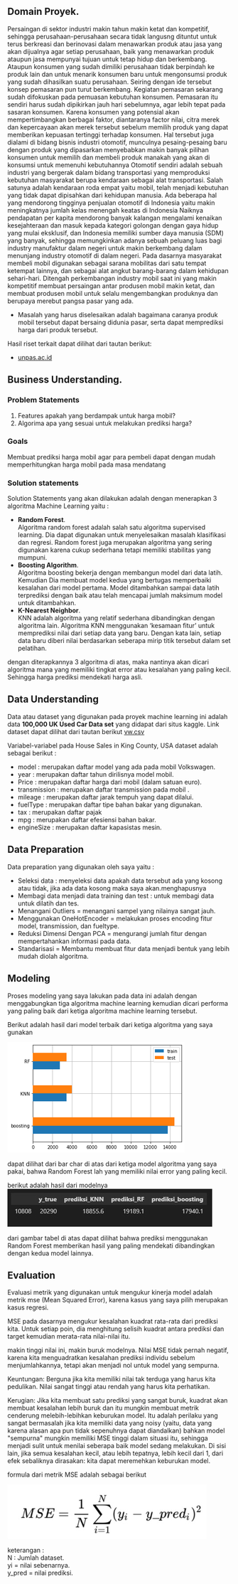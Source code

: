 ## Domain Proyek.

Persaingan di sektor industri makin tahun makin ketat dan kompetitif, sehingga perusahaan-perusahaan secara tidak langusng dituntut untuk terus berkreasi dan berinovasi dalam menawarkan produk atau jasa yang akan dijualnya
agar setiap perusahaan, baik yang menawarkan produk ataupun jasa mempunyai tujuan untuk tetap hidup dan berkembang. Ataupun konsumen yang sudah dimiliki perusahaan tidak berpindah ke produk lain dan untuk menarik konsumen baru untuk
mengonsumsi produk yang sudah dihasilkan suatu perusahaan. Seiring dengan ide tersebut konsep pemasaran pun turut berkembang. Kegiatan pemasaran sekarang sudah difokuskan pada pemuasan kebutuhan konsumen. Pemasaran itu sendiri
harus sudah dipikirkan jauh hari sebelumnya, agar lebih tepat pada sasaran konsumen. Karena konsumen yang potensial akan mempertimbangkan berbagai faktor, diantaranya factor nilai, citra merek dan kepercayaan akan merek tersebut
sebelum memilih produk yang dapat memberikan kepuasan tertinggi terhadap konsumen. Hal tersebut juga dialami di bidang bisnis industri otomotif, munculnya pesaing-pesaing baru dengan produk yang dipasarkan menyebabkan makin banyak pilihan konsumen untuk memilih dan membeli produk manakah yang akan di konsumsi untuk memenuhi kebutuhannya Otomotif sendiri adalah sebuah industri yang bergerak dalam bidang transportasi yang memproduksi kebutuhan masyarakat berupa kendaraan sebagai
alat transportasi. Salah satunya adalah kendaraan roda empat yaitu mobil, telah menjadi kebutuhan yang tidak dapat dipisahkan dari kehidupan manusia. Ada beberapa hal yang mendorong tingginya penjualan otomotif di Indonesia yaitu
makin meningkatnya jumlah kelas menengah keatas di Indonesia Naiknya pendapatan per kapita mendorong banyak kalangan mengalami kenaikan kesejahteraan dan masuk kepada kategori golongan dengan gaya hidup yang mulai eksklusif, dan Indonesia memiliki sumber daya manusia (SDM) yang banyak, sehingga memungkinkan adanya sebuah peluang luas bagi industry manufaktur dalam negeri untuk makin berkembang dalam menunjang industry otomotif di dalam negeri. Pada dasarnya masyarakat membeli mobil digunakan sebagai sarana mobilitas dari satu tempat ketempat lainnya, dan sebagai alat angkut barang-barang dalam
kehidupan sehari-hari. Ditengah perkembangan industry mobil saat ini yang makin kompetitif membuat persaingan antar produsen mobil makin ketat, dan membuat produsen mobil untuk selalu mengembangkan produknya dan berupaya merebut pangsa pasar yang ada.

- Masalah yang harus diselesaikan adalah bagaimana caranya produk mobil tersebut dapat bersaing didunia pasar, serta dapat memprediksi harga dari produk tersebut.

Hasil riset terkait dapat dilihat dari tautan berikut:

- [unpas.ac.id](http://repository.unpas.ac.id/41755/4/7.%20BAB%201.pdf)

## Business Understanding.

### Problem Statements

1. Features apakah yang berdampak untuk harga mobil?
2. Algorima apa yang sesuai untuk melakukan prediksi harga?

### Goals

Membuat prediksi harga mobil agar para pembeli dapat dengan mudah memperhitungkan harga mobil pada masa mendatang

### Solution statements

Solution Statements yang akan dilakukan adalah dengan menerapkan 3 algoritma Machine Learning yaitu :

- **Random Forest**.<br>
  Algoritma random forest adalah salah satu algoritma supervised learning. Dia dapat digunakan untuk menyelesaikan masalah klasifikasi dan regresi. Random forest juga merupakan algoritma yang sering digunakan karena cukup sederhana tetapi memiliki stabilitas yang mumpuni.
- **Boosting Algorithm**.<br>
  Algoritma boosting bekerja dengan membangun model dari data latih. Kemudian Dia membuat model kedua yang bertugas memperbaiki kesalahan dari model pertama. Model ditambahkan sampai data latih terprediksi dengan baik atau telah mencapai jumlah maksimum model untuk ditambahkan.
- **K-Nearest Neighbor**.<br>
  KNN adalah algoritma yang relatif sederhana dibandingkan dengan algoritma lain. Algoritma KNN menggunakan ‘kesamaan fitur’ untuk memprediksi nilai dari setiap data yang baru. Dengan kata lain, setiap data baru diberi nilai berdasarkan seberapa mirip titik tersebut dalam set pelatihan.

dengan diterapkannya 3 algoritma di atas, maka nantinya akan dicari algoritma mana yang memiliki tingkat error atau kesalahan yang paling kecil. Sehingga harga prediksi mendekati harga asli.

## Data Understanding

Data atau dataset yang digunakan pada proyek machine learning ini adalah data **100,000 UK Used Car Data set** yang didapat dari situs kaggle. Link dataset dapat dilihat dari tautan berikut [vw.csv](https://www.kaggle.com/adityadesai13/used-car-dataset-ford-and-mercedes?select=vw.csv)

Variabel-variabel pada House Sales in King County, USA dataset adalah sebagai berikut :

- model : merupakan daftar model yang ada pada mobil Volkswagen.
- year : merupakan daftar tahun dirilisnya model mobil.
- Price : merupakan daftar harga dari mobil (dalam satuan euro).
- transmission : merupakan daftar transmission pada mobil .
- mileage : merupakan daftar jarak tempuh yang dapat dilalui.
- fuelType : merupakan daftar tipe bahan bakar yang digunakan.
- tax : merupakan daftar pajak
- mpg : merupakan daftar efesiensi bahan bakar.
- engineSize : merupakan daftar kapasistas mesin.

## Data Preparation

Data preparation yang digunakan oleh saya yaitu :

- Seleksi data : menyeleksi data apakah data tersebut ada yang kosong atau tidak, jika ada data kosong maka saya akan.menghapusnya
- Membagi data menjadi data training dan test : untuk membagi data untuk dilatih dan tes.
- Menangani Outliers = menangani sampel yang nilainya sangat jauh.
- Menggunakan OneHotEncoder = melakukan proses encoding fitur model, transmission, dan fueltype.
- Reduksi Dimensi Dengan PCA = mengurangi jumlah fitur dengan mempertahankan informasi pada data.
- Standarisasi = Membantu membuat fitur data menjadi bentuk yang lebih mudah diolah algoritma.

## Modeling

Proses modeling yang saya lakukan pada data ini adalah dengan menggabungkan tiga algoritma machine learning kemudian dicari performa yang paling baik dari ketiga algoritma machine learning tersebut.

Berikut adalah hasil dari model terbaik dari ketiga algoritma yang saya gunakan

![Bar chart](https://raw.githubusercontent.com/onedayxzn/submission_file/master/output.png)

dapat dilihat dari bar char di atas dari ketiga model algoritma yang saya pakai, bahwa Random Forest lah yang memiliki nilai error yang paling kecil.

berikut adalah hasil dari modelnya  
![hasil model predisi](https://raw.githubusercontent.com/onedayxzn/submission_file/master/SharedScreenshot.jpg)

dari gambar tabel di atas dapat dilihat bahwa prediksi menggunakan Random Forest memberikan hasil yang paling mendekati dibandingkan dengan kedua model lainnya.

## Evaluation

Evaluasi metrik yang digunakan untuk mengukur kinerja model adalah metrik mse (Mean Squared Error), karena kasus yang saya pilih merupakan kasus regresi.

MSE pada dasarnya mengukur kesalahan kuadrat rata-rata dari prediksi kita. Untuk setiap poin, dia menghitung selisih kuadrat antara prediksi dan target kemudian merata-rata nilai-nilai itu.

makin tinggi nilai ini, makin buruk modelnya. Nilai MSE tidak pernah negatif, karena kita menguadratkan kesalahan prediksi individu sebelum menjumlahkannya, tetapi akan menjadi nol untuk model yang sempurna.

Keuntungan: Berguna jika kita memiliki nilai tak terduga yang harus kita pedulikan. Nilai sangat tinggi atau rendah yang harus kita perhatikan.<br>

Kerugian: Jika kita membuat satu prediksi yang sangat buruk, kuadrat akan membuat kesalahan lebih buruk dan itu mungkin membuat metrik cenderung melebih-lebihkan keburukan model. Itu adalah perilaku yang sangat bermasalah jika kita memiliki data yang noisy (yaitu, data yang karena alasan apa pun tidak sepenuhnya dapat diandalkan) bahkan model "sempurna" mungkin memiliki MSE tinggi dalam situasi itu, sehingga menjadi sulit untuk menilai seberapa baik model sedang melakukan. Di sisi lain, jika semua kesalahan kecil, atau lebih tepatnya, lebih kecil dari 1, dari efek sebaliknya dirasakan: kita dapat meremehkan keburukan model.

formula dari metrik MSE adalah sebagai berikut

![formula metrik MSE](https://raw.githubusercontent.com/onedayxzn/submission_file/master/2021071619431112f1106e20559e77c855cea11d1b1479.jpeg)

keterangan : <br>
N : Jumlah dataset. <br>
yi = nilai sebenarnya.<br>
y_pred = nilai prediksi.<br>
